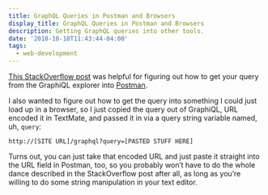 ```yaml
---
title: GraphQL Queries in Postman and Browsers
display_title: GraphQL Queries in Postman and Browsers
description: Getting GraphQL queries into other tools.
date: '2018-10-18T11:43:44-04:00'
tags:
  - web-development
---
```

[This StackOverflow post](https://stackoverflow.com/questions/42520663/how-to-send-graphql-query-by-postman) was helpful for figuring out how to get your query from the GraphiQL explorer into [Postman](https://www.getpostman.com/apps).

I also wanted to figure out how to get the query into something I could just load up in a browser, so I just copied the query out of GraphiQL, URL encoded it in TextMate, and passed it in via a query string variable named, uh, `query`:

```
http://[SITE URL]/graphql?query=[PASTED STUFF HERE]

```

Turns out, you can just take that encoded URL and just paste it straight into the URL field in Postman, too, so you probably won’t have to do the whole dance described in the StackOverflow post after all, as long as you’re willing to do some string manipulation in your text editor.

